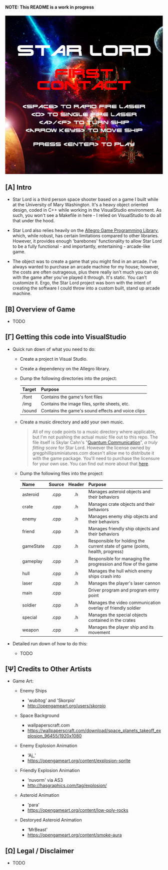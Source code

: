 <head>
	<link rel="stylesheet" type="text/css" href="./util/mdstyle.css">
</head>

<h4>NOTE: This README is a work in progress<h4>

<img src="./img/titleScreen.PNG" title="Title Screen" alt="Star Lord Title Screen" align="middle" />

<h2>[Α] Intro</h2>

+ Star Lord is a third person space shooter based on a game I built while at the University of Mary Washington. It's a heavy object oriented design, coded in C++ while working in the VisualStudio environment. As such, you won't see a Makefile in here - I relied on VisualStudio to do all that under the hood. 

+ Star Lord also relies heavily on the <a href="liballeg.org">Allegro Game Programming Library</a>, which, while robust, has certain limitations compared to other libraries. However, it provides enough 'barebones' functionality to allow Star Lord to be a fully functional - and importantly, entertaining - arcade-like game.

+ The object was to create a game that you might find in an arcade. I've always wanted to purchase an arcade machine for my house; however, the costs are often outrageous, plus there really isn't much you can do with the game after you've played it through. It's static. You can't customize it. Ergo, the Star Lord project was born with the intent of creating the software I could throw into a custom built, stand up arcade machine.

<h2>[Β] Overview of Game</h2>

+ TODO 

<h2>[Γ] Getting this code into VisualStudio</h2>

+ Quick run down of what you need to do:

	+ Create a project in Visual Studio. 

	+ Create a dependency on the Allegro library. 

	+ Dump the following directories into the project:

		Target | Purpose
		--- | :---
		/font | Contains the game's font files
		/img | Contains the image files, sprite sheets, etc. 
		/sound | Contains the game's sound effects and voice clips

	+ Create a music directory and add your own music. 

		> All of my code points to a music directory where applicable, but I'm not pushing the actual music file out to this repo. The file itself is Skylar Cahn's "<a href="https://www.youtube.com/watch?v=BFKEl-sXy9o">Quantum Communication</a>", <i>a truly fitting score</i> for Star Lord. However the license owned by gregphillipsminiatures.com doesn't allow me to distribute it with the game package. You'll need to purchase the licensure for your own use. You can find out more about that <a href="http://www.skylarcahn.com/product/quantum-communication/">here</a>. 

	+ Dump the following files into the project:

		Name | Source | Header | Purpose
		--- | :---: | :---: | :---
		asteroid | .cpp | .h | Manages asteroid objects and their behaviors
		crate | .cpp  | .h | Manages crate objects and their behaviors
		enemy | .cpp | .h | Manages enemy ship objects and their behaviors
		friend | .cpp | .h | Manages friendly ship objects and their behaviors
		gameState | .cpp | .h | Responsible for holding the current state of game (points, health, progress)
		gameplay | .cpp | .h | Responsible for managing the progression and flow of the game
		hull | .cpp | .h | Manages the hull which enemy ships crash into
		laser | .cpp | .h | Manages the player's laser cannon
		main | .cpp | | Driver program and program entry point
		soldier | .cpp | .h | Manages the video communication overlay of friendly soldier
		special | .cpp | .h | Manages the special objects contained in the crates
		weapon | .cpp | .h | Manages the player ship and its movement

+ Detailed run down of how to do this:

	+ TODO 

<h2>[Ψ] Credits to Other Artists</h2>

+ Game Art:

	+ Enemy Ships

		+ 'wubitog' and 'Skorpio'
		+ http://opengameart.org/users/skorpio

	+ Space Background

		+ wallpaperscraft.com
		+ https://wallpaperscraft.com/download/space_planets_takeoff_explosion_96455/1920x1080

	+ Enemy Explosion Animation

		+ 'Aj_'
		+ https://opengameart.org/content/explosion-sprite

	+ Friendly Explosion Animation

		+ 'nuvorm' via AS3
		+ http://hasgraphics.com/tag/explosion/

	+ Asteroid Animation

		+ 'para'
		+ https://opengameart.org/content/low-poly-rocks

	+ Destoryed Asteroid Animation

		+ 'MrBeast'
		+ https://opengameart.org/content/smoke-aura

<h2>[Ω] Legal / Disclaimer</h2>

+ TODO

